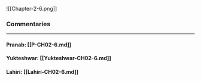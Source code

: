 ![[Chapter-2-6.png]]

### Commentaries

---

#### Pranab: [[P-CH02-6.md]]

#### Yukteshwar: [[Yukteshwar-CH02-6.md]]

#### Lahiri: [[Lahiri-CH02-6.md]]
